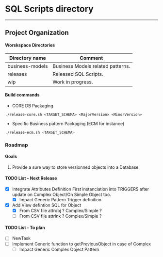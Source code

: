 # SQL Scripts directory
- ---
## Project Organization

#### Worskspace Directories

|Directory name|Comment|
|--------------|-------|
|business-models   | Business Models related patterns.   |
|releases   |  Released SQL Scripts.  |
|wip   | Work in progress.   |


#### Build commands

- CORE DB Packaging


```shell
./release-core.sh <TARGET_SCHEMA> <MajorVersion> <MinorVersion>
```

- Specific Business pattern Packaging (ECM for instance)

``` bash
./release-ecm.sh <TARGET_SCHEMA>
```

### Roadmap

#### Goals

1. Provide a sure way to store versionned objects into a Database

#### TODO List - Next Release
* [x] Integrate Attributes Definition First instanciation into TRIGGERS after update on Complex Object/On Simple Object too.
  - [x] Impact Generic Pattern Trigger definition
* [x] Add View defintion SQL for Object
  - [x] From CSV file attrobj ? Complex/Simple ?
  - [ ] From CSV file attrlnk ? Complex/Simple ?

#### TODO List - To plan
* [ ] NewTask
* [ ] Implement Generic function to getPreviousObject in case of Complex
  - [ ] Impact Generic Complex Object Pattern
